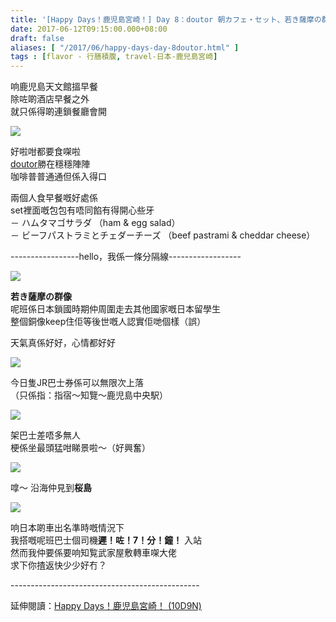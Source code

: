 ```yaml
---
title: '[Happy Days！鹿児島宮崎！] Day 8：doutor 朝カフェ・セット、若き薩摩の群像'
date: 2017-06-12T09:15:00.000+08:00
draft: false
aliases: [ "/2017/06/happy-days-day-8doutor.html" ]
tags : [flavor - 行膳積腹, travel-日本-鹿兒島宮崎]
---
```


响鹿児島天文館搵早餐  
除咗啲酒店早餐之外  
就只係得啲連鎖餐廳會開  

![](/images/kojkmi8a.jpg)

好啦咁都要食㗎啦  
[doutor](https://hidie.net/okinawa5a/)勝在穩穩陣陣  
咖啡普普通通但係入得口  
  
兩個人食早餐嘅好處係  
set裡面嘅包包有唔同餡有得開心些牙  
－ ハムタマゴサラダ （ham & egg salad）  
－ ビーフパストラミとチェダーチーズ （beef pastrami & cheddar cheese）  
  
  

\-----------------hello，我係一條分隔線\------------------

  
  

![](/images/kojkmi8a1.jpg)

**若き薩摩の群像**  
呢班係日本鎖國時期仲周圍走去其他國家嘅日本留學生  
整個銅像keep住佢等後世嘅人認實佢哋個樣（誤）  
  
天氣真係好好，心情都好好  

![](/images/kojkmi8a2.jpg)

今日隻JR巴士券係可以無限次上落  
（只係指：指宿～知覽～鹿児島中央駅）  

![](/images/kojkmi8a3.jpg)

架巴士差唔多無人  
梗係坐最頭猛咁睇景啦～（好興奮）  

![](/images/kojkmi8a4.jpg)

嗱～ 沿海仲見到**桜島**  
  
  

![](/images/kojkmi8a5.jpg)

响日本啲車出名準時嘅情況下  
我搭嘅呢班巴士個司機**遲！咗！7！分！鐘！** 入站  
然而我仲要係要响知覧武家屋敷轉車㗎大佬  
求下你揸返快少少好冇？  
  
\-----------------------------------------------  
  
延伸閱讀：[Happy Days！鹿児島宮崎！ (10D9N)](https://hidie.net/kojkmi10d9n/)
